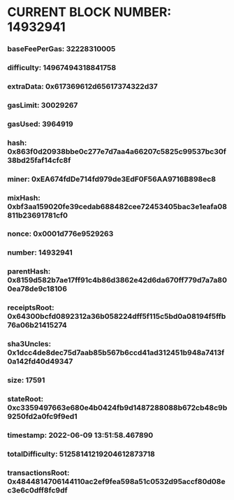 # CURRENT BLOCK NUMBER: 14932941

### baseFeePerGas: 32228310005
### difficulty: 14967494318841758
### extraData: 0x617369612d65617374322d37
### gasLimit: 30029267
### gasUsed: 3964919
### hash: 0x863f0d20938bbe0c277e7d7aa4a66207c5825c99537bc30f38bd25faf14cfc8f
### miner: 0xEA674fdDe714fd979de3EdF0F56AA9716B898ec8
### mixHash: 0xbf3aa159020fe39cedab688482cee72453405bac3e1eafa08811b23691781cf0
### nonce: 0x0001d776e9529263
### number: 14932941
### parentHash: 0x8159d582b7ae17ff91c4b86d3862e42d6da670ff779d7a7a800ea78de9c18106
### receiptsRoot: 0x64300bcfd0892312a36b058224dff5f115c5bd0a08194f5ffb76a06b21415274
### sha3Uncles: 0x1dcc4de8dec75d7aab85b567b6ccd41ad312451b948a7413f0a142fd40d49347
### size: 17591
### stateRoot: 0xc3359497663e680e4b0424fb9d1487288088b672cb48c9b9250fd2a0fc9f9ed1
### timestamp: 2022-06-09 13:51:58.467890
### totalDifficulty: 51258141219204612873718
### transactionsRoot: 0x4844814706144110ac2ef9fea598a51c0532d95accf80d08ec3e6c0dff8fc9df
